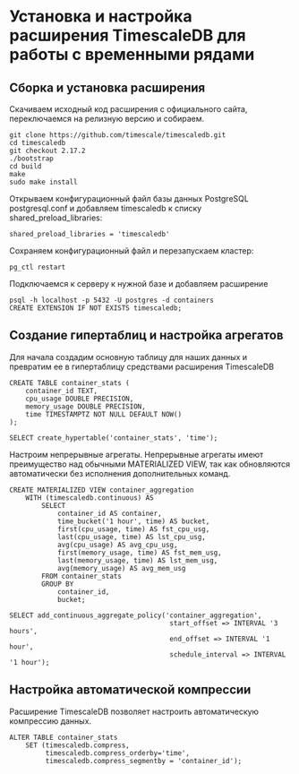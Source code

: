 # Установка и настройка расширения TimescaleDB для работы с временными рядами

## Сборка и установка расширения

Скачиваем исходный код расширения с официального сайта, переключаемся на релизную версию и собираем.
```
git clone https://github.com/timescale/timescaledb.git
cd timescaledb
git checkout 2.17.2
./bootstrap
cd build
make
sudo make install
```

Открываем конфигурационный файл базы данных PostgreSQL postgresql.conf и добавляем timescaledb к списку shared_preload_libraries:
```
shared_preload_libraries = 'timescaledb'
```

Сохраняем конфигурационный файл и перезапускаем кластер:
```
pg_ctl restart
```

Подключаемся к серверу к нужной базе и добавляем расширение
```
psql -h localhost -p 5432 -U postgres -d containers
CREATE EXTENSION IF NOT EXISTS timescaledb;
```

## Создание гипертаблиц и настройка агрегатов

Для начала создадим основную таблицу для наших данных и превратим ее в гипертаблицу средствами расширения TimescaleDB
```
CREATE TABLE container_stats (
    container_id TEXT,
    cpu_usage DOUBLE PRECISION,
    memory_usage DOUBLE PRECISION,
    time TIMESTAMPTZ NOT NULL DEFAULT NOW()
);

SELECT create_hypertable('container_stats', 'time');
```

Настроим непрерывные агрегаты. Непрерывные агрегаты имеют преимущество над обычными MATERIALIZED VIEW, так как обновляются автоматически без
исполнения дополнительных команд.
```
CREATE MATERIALIZED VIEW container_aggregation 
    WITH (timescaledb.continuous) AS 
        SELECT 
            container_id AS container,
            time_bucket('1 hour', time) AS bucket, 
            first(cpu_usage, time) AS fst_cpu_usg, 
            last(cpu_usage, time) AS lst_cpu_usg, 
            avg(cpu_usage) AS avg_cpu_usg, 
            first(memory_usage, time) AS fst_mem_usg, 
            last(memory_usage, time) AS lst_mem_usg, 
            avg(memory_usage) AS avg_mem_usg 
        FROM container_stats 
        GROUP BY 
            container_id, 
            bucket;

SELECT add_continuous_aggregate_policy('container_aggregation', 
                                        start_offset => INTERVAL '3 hours', 
                                        end_offset => INTERVAL '1 hour', 
                                        schedule_interval => INTERVAL '1 hour');
```

## Настройка автоматической компрессии

Расширение TimescaleDB позволяет настроить автоматическую компрессию данных.
```
ALTER TABLE container_stats 
    SET (timescaledb.compress, 
         timescaledb.compress_orderby='time', 
         timescaledb.compress_segmentby = 'container_id');
```